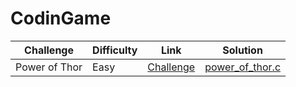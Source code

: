 # CodinGame

| Challenge     | Difficulty | Link                                                                         | Solution                                |
| ------------- | ---------- | ---------------------------------------------------------------------------- | --------------------------------------- |
| Power of Thor | Easy       | [Challenge](https://www.codingame.com/training/easy/power-of-thor-episode-1) | [power_of_thor.c](Easy/power_of_thor.c) |
